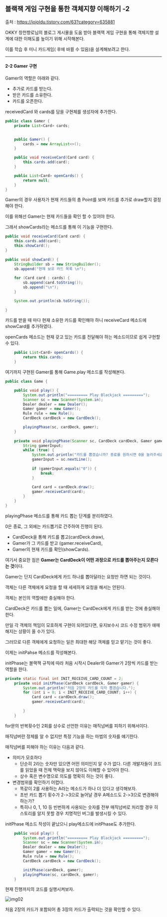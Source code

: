 ## 블랙잭 게임 구현을 통한 객체지향 이해하기 -2

출처 : https://jojoldu.tistory.com/63?category=635881

OKKY 창천향로님의 블로그 게시물을 도움 받아 블랙잭 게임 구현을 통해 객체지향 설계에 대한 이해도를 높이기 위해 시작해본다.

이를 학습 후 미니 카드게임( 후에 바뀔 수 있음)을 설계해보려고 한다.

<hr>

#### 2-2 Gamer 구현

Gamer의 역할은 아래와 같다.

- 추가로 카드를 받는다.
- 받은 카드를 소유한다.
- 카드를 오픈한다.

receivedCard 와 cards를 담을 구현체를 생성자에 추가한다.

```java
public class Gamer {
	private List<Card> cards;

	
	public Gamer() {
		cards = new ArrayList<>();
	}

	public void receiveCard(Card card) {
		this.cards.add(card);
	}

	public List<Card> openCards() {
		return null;
	}
}
```

Gamer의 경우 사용자가 현재 카드들의 총 Point를 보며 카드를 추가로 draw할지 결정해야 한다.

이를 위해선 Gamer는 현재 카드들을 확인 할 수 있어야 한다.

그래서 showCards라는 메소드를 통해 이 기능을 구현한다.

```java
public void receiveCard(Card card) {
	this.cards.add(card);
	this.showCard();
}
	
public void showCard() {
	StringBuilder sb = new StringBuilder();
	sb.append("현재 보유 카드 목록 \n");
	
	for (Card card : cards) {
		sb.append(card.toString());
		sb.append("\n");
	}

	System.out.println(sb.toString());
	
}
```

카드를 받을 때 마다 현재 소유한 카드를 확인해야 하니 receiveCard 메소드에 showCard를 추가하였다.

openCards 메소드는 현재 갖고 있는 카드를 전달해야 하는 메소드이므로 쉽게 구현할 수 있다.

```java
	public List<Card> openCards() {
		return this.cards;
	}
```

여기까지 구현된 Gamer를 통해 Game.play 메소드를 작성해본다.

```java
public class Game {

	public void play() {
		System.out.println("========= Play Blackjack =========");
		Scanner sc = new Scanner(System.in);
		Dealer dealer = new Dealer();
		Gamer gamer = new Gamer();
		Rule rule = new Rule();
		CardDeck cardDeck = new CardDeck();

		playingPhase(sc, cardDeck, gamer);
	}
	
	private void playingPhase(Scanner sc, CardDeck cardDeck, Gamer gamer) {
		String gamerInput;
		while (true) {
			System.out.println("카드를 뽑겠습니까? 종료를 원하시면 0을 눌러주세요.");
			gamerInput = sc.nextLine();
			
			if (gamerInput.equals("0")) {
				break;
			}
			
			Card card = cardDeck.draw();
			gamer.receiveCard(card);
		}
	}
}
```

playingPhase 메소드를 통해 카드 뽑는 단계를 분리하였다.

0은 종료, 그 외에는 카드뽑기로 간주하여 진행이 된다.

- CardDeck을 통해 카드를 뽑고(cardDeck.draw),
- Gamer가 그 카드를 받고 (gamer.receiveCard),
- Gamer의 현재 카드를 확인(showCards).

여기서 중요한 점은 **Gamer는 CardDeck이 어떤 과정으로 카드를 뽑아주는지 모른다는 것**이다.

Gamer는 단지 CardDeck에게 카드 하나를 뽑아달라는 요청만 하면 되는 것이다.

객체는 다른 객체에게 요청을 할 때 세세하게 요청을 해서는 안된다.

객체는 본인의 역할에만 충실해야 한다.

CardDeck은 카드를 뽑는 일에, Gamer는 CardDeck에게 카드를 받는 것에 충실해야 한다.

만일 각 객체의 책임이 모호하게 구현이 되어있다면, 유지보수시 코드 수정 범위가 애매해지는 상황이 올 수가 있다.

그러므로 다른 객체에게 요청하는 일은 최대한 해당 객체를 믿고 맡기는 것이 좋다.



이제는 initPahse 메소드를 작성해본다.

initPhase는 블랙잭 규칙에 따라 처음 시작시 Dealer와 Gamer가 2장씩 카드를 받는 역할을 한다.

```java
private static final int INIT_RECEIVE_CARD_COUNT = 2;
	private void initPhase(CardDeck cardDeck, Gamer gamer) {
		System.out.println("처음 2장의 카드를 각자 뽑겠습니다.");
		for (int i = 0; i < INIT_RECEIVE_CARD_COUNT; i++) {
			Card card = cardDeck.draw();
			gamer.receiveCard(card);
			
		}
	}
```

for문의 반복횟수인 2회를 상수로 선언한 이유는 매직넘버를 피하기 위해서이다.

매직넘버란 정체를 알 수 없지만 특정 기능을 하는 마법의 숫자를 얘기한다.

매직넘버를 피해야 하는 이유는 다음과 같다.

- 의미가 모호하다
  - 단순히 2라는 숫자만 있으면 어떤 의미인지 알 수가 없다. 다른 개발자들이 코드를 읽었을 때 전체 맥락을 보지 않아도 이해할 수 있어야 한다.
  - 상수 혹은 변수명으로 의도를 명확히 하는 것이 좋다.
- 변경범위를 확인하기 어렵다.
  - 똑같이 2를 사용하는 A라는 메소드가 하나 더 있다고 생각해보자.
  - 초반 카드 뽑기 횟수가 2->3으로 늘어날 경우 A메소드도 2->3으로 변경해야 하는가?
  - 특히나 0, 1, 10 등 빈번하게 사용되는 숫자를 전부 매직넘버로 처리할 경우 히스토리를 알지 못할 경우 치명적인 버그를 발생시킬 수 있다.



initPhase 메소드 작성이 끝났으니 play메소드에 initPhase도 추가한다.

```java
	public void play() {
		System.out.println("========= Play Blackjack =========");
		Scanner sc = new Scanner(System.in);
		Dealer dealer = new Dealer();
		Gamer gamer = new Gamer();
		Rule rule = new Rule();
		CardDeck cardDeck = new CardDeck();

        initPhase(cardDeck, gamer);
		playingPhase(sc, cardDeck, gamer);
	}
```

현재 진행까지의 코드를 실행시켜보자.

![img02](        TIL/JavaStudy/OOP-Blackjack/img/img02.PNG      )

처음 2장의 카드가 포함되어 총 3장의 카드가 출력되는 것을 확인할 수 있다. 
